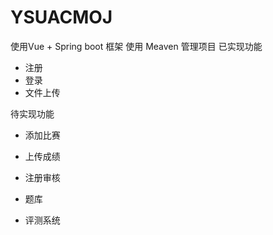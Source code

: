 # YSUACMOJ
使用Vue + Spring boot 框架
使用 Meaven 管理项目
已实现功能
- 注册
- 登录
- 文件上传

待实现功能
- 添加比赛
- 上传成绩
- 注册审核

- 题库
- 评测系统
